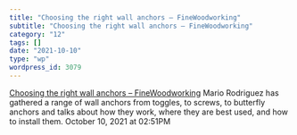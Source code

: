 ```yaml
---
title: "Choosing the right wall anchors – FineWoodworking"
subtitle: "Choosing the right wall anchors – FineWoodworking"
category: "12"
tags: []
date: "2021-10-10"
type: "wp"
wordpress_id: 3079
---
```

[ Choosing the right wall anchors – FineWoodworking](https://www.finewoodworking.com/2021/07/19/choosing-the-right-wall-anchors?utm_campaign=Recomendo&utm_medium=email&utm_source=Revue%20newsletter)
 Mario Rodriguez has gathered a range of wall anchors from toggles, to screws, to butterfly anchors and talks about how they work, where they are best used, and how to install them.
October 10, 2021 at 02:51PM